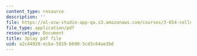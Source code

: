 ```yaml
---
content_type: resource
description: ''
file: https://ol-ocw-studio-app-qa.s3.amazonaws.com/courses/3-054-cellular-solids-structure-properties-and-applications-spring-2015/a2c44920ecba5819bb905cd3c64ae3bd_bDnia4HJRqk.pdf
file_type: application/pdf
resourcetype: Document
title: 3play pdf file
uid: a2c44920-ecba-5819-bb90-5cd3c64ae3bd
---
```

